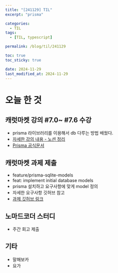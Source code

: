 ```yaml
---
title: "[241129] TIL"
excerpt: "prisma"

categories:
  - TIL
tags:
  - [TIL, typescript]

permalink: /blog/til/241129

toc: true
toc_sticky: true

date: 2024-11-29
last_modified_at: 2024-11-29
---
```


# 오늘 한 것

## 캐럿마켓 강의 #7.0~ #7.6 수강

- prisma 라이브러리를 이용해서 db 다루는 방법 배웠다.
- [자세한 강의 내용 - 노션 정리](https://crimson-fold-8fa.notion.site/53-7-0-7-6-Prisma-14ce15d4692b8072960efc0297fd3b82?pvs=4)
- [Prisma 공식문서](https://www.prisma.io/orm)

## 캐럿마켓 과제 제출

- feature/prisma-sqlite-models
- feat: implement initial database models
- prisma 설치하고 요구사항에 맞게 model 정의
- 자세한 요구사항 깃허브 참고
- [과제 깃허브 링크](https://github.com/S2UZY/carrot-market/pull/3)

## 노마드코더 스터디

- 주간 회고 제출

## 기타

- 말해보카
- 요가
